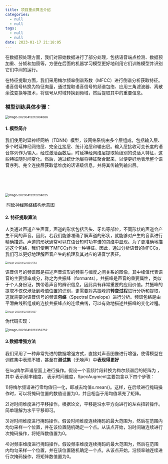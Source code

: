 ```yaml
---
title: 项目重点算法介绍
categories:
  - null
  - null
tags:
  - null
  - null
date: 2023-01-17 21:18:05                
---
```


在数据预处理方面，我们对原始数据进行了部分处理，包括语音端点检测、数据预加重、分帧和加窗等，方便在后面的机器学习模型更好地利用它们训练模型并识别它们中间的运行。

在特征提取方面，我们采用梅尔频率倒谱系数（MFCC）进行倒谱分析获取特征。语音信号转换为特征向量，通过提取语音信号的频谱包络、应用三角滤波器、离散余弦变换等技术，将信号从时域转换到频域，然后提取其中的重要信息。

<!-- more-->



### 模型训练具体步骤：





<img src="https://cdn.jsdelivr.net/gh/GuoShuaiGO/Image_Shack_BLOG@main/img/image-20230412212004586.png" alt="image-20230412212004586" style="zoom:67%;" />



#### 1. 模型简介

  我们使用时延神经网络（TDNN）模型，该网络系统由多个层组成，包括输入层、多个时延神经网络层、完全连接层、统计池层和输出层。输入层接收可变长度的语音序列作为输入，经过激活函数后，时延神经网络层提取帧级别的说话人特征，这些特征随时间变化。然后，通过统计池层将特征聚合起来，以便更好地表示整个语音序列。完全连接层获取低维度的话语级信息，并将其传输到输出层。

​                               

​														 

​			<img src="https://cdn.jsdelivr.net/gh/GuoShuaiGO/Image_Shack_BLOG@main/img/image-20230412212204025.png" alt="image-20230412212204025" style="zoom:67%;" />

​															时延神经网络结构示意图





#### 2. 特征提取算法



人类通过声道产生声音，声道的形状包括舌头、牙齿等部位，不同形状的声道会产生不同的声音。因此，若我们能够准确了解声道的形状，就能够对产生的音素进行精确描述。声道的形状通常可以在语音短时功率谱的包络中显现。为了更准确地描述这个包络，我们使用了MFCCs作为一种特征。因此，通过分析语音的MFCCs，我们可以更好地理解声音产生的机理及其对应的语音学表征。

<img src="https://cdn.jsdelivr.net/gh/GuoShuaiGO/Image_Shack_BLOG@main/img/image-20230412212347752.png" alt="image-20230412212347752" style="zoom:50%;" />





语音信号的频谱图是描述声音波形的频率与幅度之间关系的图像，其中峰值代表语音的主要频率成分，称之为共振峰（formants）。共振峰是声音的重要属性，类似于个人身份证，携带着声音的辨识信息，因此具有非常重要的应用价值。共振峰的提取不仅仅涉及到峰值位置的识别，更需要对共振峰的**转变过程**进行分析和提取，这就需要对语音信号的频谱**包络**（Spectral Envelope）进行分析。频谱包络是由平滑曲线所组成的连接共振峰点的连续曲线，可以有效地描述共振峰的变化过程。



<img src="https://cdn.jsdelivr.net/gh/GuoShuaiGO/Image_Shack_BLOG@main/img/image-20230412212413527.png" alt="image-20230412212413527" style="zoom:50%;" />

伪代码实现：

<img src="https://cdn.jsdelivr.net/gh/GuoShuaiGO/Image_Shack_BLOG@main/img/image-20230412213352752.png" alt="image-20230412213352752" style="zoom:67%;" />







#### 3.数据增强方法

我们采用了一种非常先进的数据增强方式，直接对声音图像进行增强，使得模型在训练集中表现不错，甚至在**测试集**（无噪声）中**表现得更好**

在log梅尔声谱层面上进行操作。假设一个音频片段转换为梅尔频谱后的矩阵为                                ，其中  表示频率维度，  表示时间维度，SpecAugment主要包含以下四个步骤：

1)将梅尔频谱进行零均值归一化，即减去均值x.mean()。这样，在后续进行掩码操作时，可以将掩码位置的数值设置为0，并且相当于用均值填充了矩阵。

2)对时间维度进行平移操作。根据论文，平移是沿水平方向进行的左右扭转操作。简单理解为水平平移即可。

3)对时间维度进行掩码操作。假设时间维度连续掩码的最大范围为，然后在范围内均匀采样一个位置，并在该位置随机确定一个点。从该点开始，沿时间轴连续进行次掩码操作，将矩阵数值置为0。

4)对频率维度进行掩码操作。假设频率维度连续掩码的最大范围为，然后在范围内均匀采样一个位置，并在该位置随机确定一个点。从该点开始，沿频率轴连续进行次掩码操作，将矩阵数值置为0。

